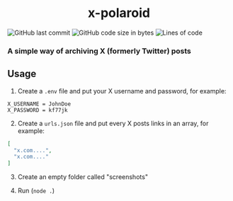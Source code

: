 <h1 align="center">x-polaroid</h1>

![GitHub last commit](https://img.shields.io/github/last-commit/alexandreaero/x-polaroid)
![GitHub code size in bytes](https://img.shields.io/github/languages/code-size/alexandreaero/x-polaroid)
![Lines of code](https://img.shields.io/tokei/lines/github/alexandreaero/x-polaroid)

### A simple way of archiving X (formerly Twitter) posts

## Usage
1. Create a ``.env`` file and put your X username and password, for example:
```
X_USERNAME = JohnDoe
X_PASSWORD = kf77jk
```

2. Create a ``urls.json`` file and put every X posts links in an array, for example:
```json
[
  "x.com....",
  "x.com...."
]
```

3. Create an empty folder called "screenshots"

4. Run (``node .``)
